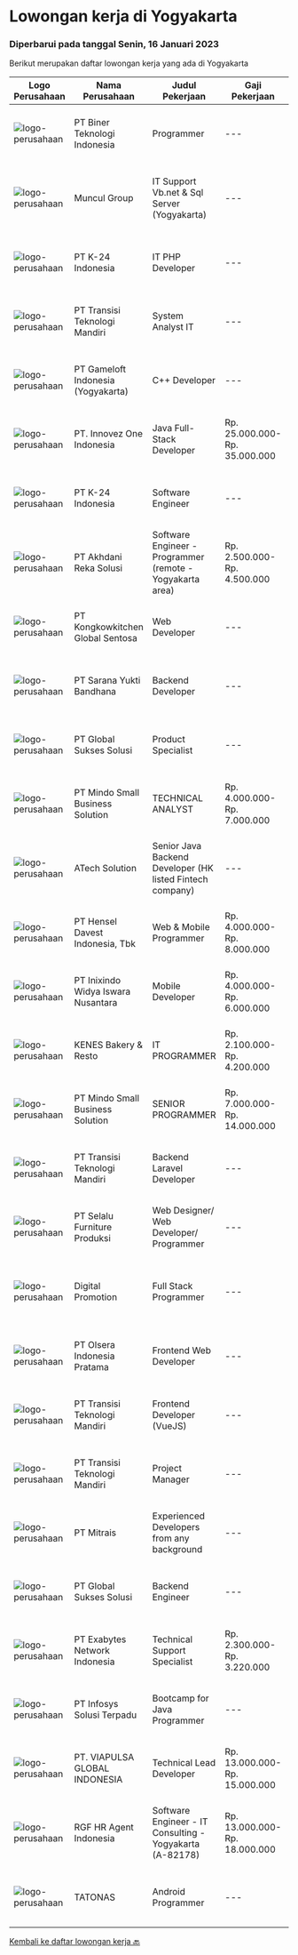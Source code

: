 
  # Lowongan kerja di Yogyakarta

  ### Diperbarui pada tanggal Senin, 16 Januari 2023

  Berikut merupakan daftar lowongan kerja yang ada di Yogyakarta

  |Logo Perusahaan | Nama Perusahaan | Judul Pekerjaan | Gaji Pekerjaan | Lokasi | Deskripsi | Tanggal diunggah | Pranala |
  | -------------- | --------------- | --------------- | --------- | --------- | -------------- | ------- | ----------- |
  |![logo-perusahaan](https://image-service-cdn.seek.com.au/90604843032c576b8e30b8b6ae6a45b4a9bf88ea/ee4dce1061f3f616224767ad58cb2fc751b8d2dc)|PT Biner Teknologi Indonesia|Programmer|---|Jakarta Pusat|Kualifikasi: Pendidikan minimal SMK atau sederajat. Pengalaman bekerja sebagai programmer minimal 1 (satu) tahun. Menguasai salah satu dari bahasa...|Sabtu, 14 Januari 2023|https://www.jobstreet.co.id/id/job/programmer-4169958?token=0~3fb15762-994a-43f0-8e4e-a6e01715135a&sectionRank=1&jobId=jobstreet-id-job-4169958|
|![logo-perusahaan](https://image-service-cdn.seek.com.au/69fde52f2034077fc0aa6e4838ef59b60c6d2d28/ee4dce1061f3f616224767ad58cb2fc751b8d2dc)|Muncul Group|IT Support Vb.net & Sql Server (Yogyakarta)|---|Yogyakarta|Deskripsi Pekerjaan : Mahir menggunakan bahasa pemrograman VB NET Desktop maupun Web (ASP.NET) Mahir menggunakan bahasa pemrograman SQL khususnya...|Kamis, 12 Januari 2023|https://www.jobstreet.co.id/id/job/it-support-vb.net-sql-server-yogyakarta-4159031?token=0~3fb15762-994a-43f0-8e4e-a6e01715135a&sectionRank=2&jobId=jobstreet-id-job-4159031|
|![logo-perusahaan](https://image-service-cdn.seek.com.au/e6843f93bd02960b62d7641dfccc40a8d970b8f7/ee4dce1061f3f616224767ad58cb2fc751b8d2dc)|PT K-24 Indonesia|IT PHP Developer|---|Yogyakarta|Mengintegrasikan elemen yang dipakai user dengan elemen yang dkembangkan oleh Front-end Dveloper Membuat modul PHP yang efisien Menguji dan...|Sabtu, 14 Januari 2023|https://www.jobstreet.co.id/id/job/it-php-developer-4182958?token=0~3fb15762-994a-43f0-8e4e-a6e01715135a&sectionRank=3&jobId=jobstreet-id-job-4182958|
|![logo-perusahaan](https://image-service-cdn.seek.com.au/b282dd8b9ab3571cdc718527a8470c39dde8a380/ee4dce1061f3f616224767ad58cb2fc751b8d2dc)|PT Transisi Teknologi Mandiri|System Analyst IT|---|Sleman|Kualifikasi:- Memiliki pengalaman minimal 1 tahun dengan pengembangan aplikasi sebagai programmer- Mampu melakukan analisis dan perancangan aplikasi-...|Kamis, 12 Januari 2023|https://www.jobstreet.co.id/id/job/system-analyst-it-4180295?token=0~3fb15762-994a-43f0-8e4e-a6e01715135a&sectionRank=4&jobId=jobstreet-id-job-4180295|
|![logo-perusahaan](https://image-service-cdn.seek.com.au/e71d517696b76186b066fae7807098ca294c66fd/ee4dce1061f3f616224767ad58cb2fc751b8d2dc)|PT Gameloft Indonesia (Yogyakarta)|C++  Developer|---|Yogyakarta|JOB DESCRIPTION :  General as a developer: Implement the features and complete the tasks assigned with a high level of quality, minimal errors or...|Minggu, 15 Januari 2023|https://www.jobstreet.co.id/id/job/c-developer-4171977?token=0~3fb15762-994a-43f0-8e4e-a6e01715135a&sectionRank=5&jobId=jobstreet-id-job-4171977|
|![logo-perusahaan](https://image-service-cdn.seek.com.au/5ac1ce894c015b4831ba1d1458ad5a1b4e630a93/ee4dce1061f3f616224767ad58cb2fc751b8d2dc)|PT. Innovez One Indonesia|Java Full-Stack Developer|Rp. 25.000.000-Rp. 35.000.000|Jakarta Raya|We are looking for a dynamic and talented Java Full-Stack Developer with strong OOAD background to join our global team. You will work in a SCRUM team...|Minggu, 15 Januari 2023|https://www.jobstreet.co.id/id/job/java-full-stack-developer-4172159?token=0~3fb15762-994a-43f0-8e4e-a6e01715135a&sectionRank=6&jobId=jobstreet-id-job-4172159|
|![logo-perusahaan](https://image-service-cdn.seek.com.au/73afeadf1749c79edcf1d1b4f6ba6dbb1684b721/ee4dce1061f3f616224767ad58cb2fc751b8d2dc)|PT K-24 Indonesia|Software Engineer|---|Yogyakarta|- mengerjakan pengembangan aplikasi website, android, ios K24Klik- mengerjakan pengembangan software internal di K24Klik- terus belajar teknologi...|Jumat, 13 Januari 2023|https://www.jobstreet.co.id/id/job/software-engineer-4167238?token=0~3fb15762-994a-43f0-8e4e-a6e01715135a&sectionRank=7&jobId=jobstreet-id-job-4167238|
|![logo-perusahaan](https://image-service-cdn.seek.com.au/209145b20f81b061085e061c426f6bfc67f9b961/ee4dce1061f3f616224767ad58cb2fc751b8d2dc)|PT Akhdani Reka Solusi|Software Engineer - Programmer (remote - Yogyakarta area)|Rp. 2.500.000-Rp. 4.500.000|Yogyakarta|Keuntungan Junior level / fresh grad sedang cari pengalaman kerja? Tempat kerja yang mendidik team atas kerja keras dan kreativitas? dan bekerja...|Kamis, 12 Januari 2023|https://www.jobstreet.co.id/id/job/software-engineer-programmer-remote-yogyakarta-area-4180268?token=0~3fb15762-994a-43f0-8e4e-a6e01715135a&sectionRank=8&jobId=jobstreet-id-job-4180268|
|![logo-perusahaan](https://image-service-cdn.seek.com.au/5c84dfca4f449a35326df52d5fa17775a436bc8c/ee4dce1061f3f616224767ad58cb2fc751b8d2dc)|PT Kongkowkitchen Global Sentosa|Web Developer|---|Makassar|Kualifikasi: Pendidikan Min. S1 Teknik Informatika Pengalaman Min. 1 tahun. Memahami dan menguasai bahasa programmer. Berpengalaman membuat program...|Kamis, 12 Januari 2023|https://www.jobstreet.co.id/id/job/web-developer-4179517?token=0~3fb15762-994a-43f0-8e4e-a6e01715135a&sectionRank=9&jobId=jobstreet-id-job-4179517|
|![logo-perusahaan](https://image-service-cdn.seek.com.au/d532815e7d216534ef42926c57edf5adad2c549a/ee4dce1061f3f616224767ad58cb2fc751b8d2dc)|PT Sarana Yukti Bandhana|Backend Developer|---|Yogyakarta|Job Description : Explore current new available technology in the market to be implemented in the company Analyze current system and give necessary...|Jumat, 13 Januari 2023|https://www.jobstreet.co.id/id/job/backend-developer-4166997?token=0~3fb15762-994a-43f0-8e4e-a6e01715135a&sectionRank=10&jobId=jobstreet-id-job-4166997|
|![logo-perusahaan](https://image-service-cdn.seek.com.au/f494db2ac8c7d08350bf47fb863706a2c8511c12/ee4dce1061f3f616224767ad58cb2fc751b8d2dc)|PT Global Sukses Solusi|Product Specialist|---|Yogyakarta|Develop and conduct research for Product Development. Develop and implement strategies for Product Development. Implement and evaluate the Product...|Jumat, 13 Januari 2023|https://www.jobstreet.co.id/id/job/product-specialist-4167375?token=0~3fb15762-994a-43f0-8e4e-a6e01715135a&sectionRank=11&jobId=jobstreet-id-job-4167375|
|![logo-perusahaan](https://i.ibb.co/sqvTCh9/112815900-stock-vector-no-image-available-icon-flat-vector.webp)|PT Mindo Small Business Solution|TECHNICAL ANALYST|Rp. 4.000.000-Rp. 7.000.000|Yogyakarta|Minimum Qualifications and Experience : Bachelor's degree in related fields. Have at least 2 years of working experience in the related field...|Jumat, 13 Januari 2023|https://www.jobstreet.co.id/id/job/technical-analyst-4181182?token=0~3fb15762-994a-43f0-8e4e-a6e01715135a&sectionRank=12&jobId=jobstreet-id-job-4181182|
|![logo-perusahaan](https://image-service-cdn.seek.com.au/47c310cb4a4b2f78eb96e68d023d29f0872524d1/ee4dce1061f3f616224767ad58cb2fc751b8d2dc)|ATech Solution|Senior Java Backend Developer (HK listed Fintech company)|---|Bali|Roles &amp; Responsibilities: Analyzing existing systems and business models Understanding software development lifecycle Translating client...|Sabtu, 14 Januari 2023|https://www.jobstreet.co.id/id/job/senior-java-backend-developer-hk-listed-fintech-company-4162140?token=0~3fb15762-994a-43f0-8e4e-a6e01715135a&sectionRank=13&jobId=jobstreet-id-job-4162140|
|![logo-perusahaan](https://image-service-cdn.seek.com.au/c87a8d135d7bbcee1626b3f2ec225adc5ab1c94d/ee4dce1061f3f616224767ad58cb2fc751b8d2dc)|PT Hensel Davest Indonesia, Tbk|Web & Mobile Programmer|Rp. 4.000.000-Rp. 8.000.000|Makassar|Kualifikasi : Pendidikan minimal S1 dari Informasi Teknologi atau Sistem Informasi Memiliki pengalaman minimal 3 Tahun di posisi yang sama Menguasai...|Kamis, 12 Januari 2023|https://www.jobstreet.co.id/id/job/web-mobile-programmer-4179447?token=0~3fb15762-994a-43f0-8e4e-a6e01715135a&sectionRank=14&jobId=jobstreet-id-job-4179447|
|![logo-perusahaan](https://image-service-cdn.seek.com.au/517d13e469b6266fbbf8bfe0dea8e6ee1a5d07b3/ee4dce1061f3f616224767ad58cb2fc751b8d2dc)|PT Inixindo Widya Iswara Nusantara|Mobile Developer|Rp. 4.000.000-Rp. 6.000.000|Yogyakarta|Mengembangkan aplikasi berbasis mobile Melakukan test integrasi sistem Persyaratan Berpengalaman dengan: Android Studio, React Native (Redux, State...|Sabtu, 14 Januari 2023|https://www.jobstreet.co.id/id/job/mobile-developer-4161739?token=0~3fb15762-994a-43f0-8e4e-a6e01715135a&sectionRank=15&jobId=jobstreet-id-job-4161739|
|![logo-perusahaan](https://image-service-cdn.seek.com.au/4fa48e93eb690e5e73907e8b7fa4da059726ef6a/ee4dce1061f3f616224767ad58cb2fc751b8d2dc)|KENES Bakery & Resto|IT PROGRAMMER|Rp. 2.100.000-Rp. 4.200.000|Sleman|Kualifikasi : Minimal D3 Teknik Informatika, Sistem Informasi atau sejenisnya Memahami dasar pemrograman WEB PHP (cakephp &amp; python lebih di...|Selasa, 10 Januari 2023|https://www.jobstreet.co.id/id/job/it-programmer-4175280?token=0~3fb15762-994a-43f0-8e4e-a6e01715135a&sectionRank=16&jobId=jobstreet-id-job-4175280|
|![logo-perusahaan](https://i.ibb.co/sqvTCh9/112815900-stock-vector-no-image-available-icon-flat-vector.webp)|PT Mindo Small Business Solution|SENIOR PROGRAMMER|Rp. 7.000.000-Rp. 14.000.000|Yogyakarta|Qualifications: Expertise in one of these Programming languages is a must (python, PHP or Golang). Good analytical skills and ability to follow the...|Jumat, 13 Januari 2023|https://www.jobstreet.co.id/id/job/senior-programmer-4181180?token=0~3fb15762-994a-43f0-8e4e-a6e01715135a&sectionRank=17&jobId=jobstreet-id-job-4181180|
|![logo-perusahaan](https://image-service-cdn.seek.com.au/b282dd8b9ab3571cdc718527a8470c39dde8a380/ee4dce1061f3f616224767ad58cb2fc751b8d2dc)|PT Transisi Teknologi Mandiri|Backend Laravel Developer|---|Sleman|Kualifikasi :- Memiliki pengalaman minimal 1 tahun dengan Laravel PHP Framework, SQL, dan Javascript- Pernah mengerjakan minimal 1 project...|Kamis, 12 Januari 2023|https://www.jobstreet.co.id/id/job/backend-laravel-developer-4180337?token=0~3fb15762-994a-43f0-8e4e-a6e01715135a&sectionRank=18&jobId=jobstreet-id-job-4180337|
|![logo-perusahaan](https://image-service-cdn.seek.com.au/c4ca92c74a38a76d251a8b6d1eec860c29f8ccab/ee4dce1061f3f616224767ad58cb2fc751b8d2dc)|PT Selalu Furniture Produksi|Web Designer/ Web Developer/ Programmer|---|Sleman|Web Designer / Web Developer / ProgrammerQualifications:1.      Have the similar roles as Web Designer/ Developer/ Programmer min.2 years2.      A...|Jumat, 13 Januari 2023|https://www.jobstreet.co.id/id/job/web-designer-web-developer-programmer-4167171?token=0~3fb15762-994a-43f0-8e4e-a6e01715135a&sectionRank=19&jobId=jobstreet-id-job-4167171|
|![logo-perusahaan](https://image-service-cdn.seek.com.au/78953a0afd83ed3cf4cea112a88e0a350fdfa70b/ee4dce1061f3f616224767ad58cb2fc751b8d2dc)|Digital Promotion|Full Stack Programmer|---|Yogyakarta|SYARAT: Ada pengalaman menggunakan Bahasa Pemrograman (PHP, Code Igniter/Framework/Laravel Framework, HTML5, CSS, JavaScript, JQuery, AJAX) Familiar...|Jumat, 13 Januari 2023|https://www.jobstreet.co.id/id/job/full-stack-programmer-4181716?token=0~3fb15762-994a-43f0-8e4e-a6e01715135a&sectionRank=20&jobId=jobstreet-id-job-4181716|
|![logo-perusahaan](https://image-service-cdn.seek.com.au/90e9bb2e5bcac40b68d491aafb34203d371349a1/ee4dce1061f3f616224767ad58cb2fc751b8d2dc)|PT Olsera Indonesia Pratama|Frontend Web Developer|---|Jakarta Raya|Job Desc : Create responsive, detailed, and high quality UI based on VueJs/ReactJS framework, work closely with UI/UX designer and backend developer....|Kamis, 12 Januari 2023|https://www.jobstreet.co.id/id/job/frontend-web-developer-4179619?token=0~3fb15762-994a-43f0-8e4e-a6e01715135a&sectionRank=21&jobId=jobstreet-id-job-4179619|
|![logo-perusahaan](https://image-service-cdn.seek.com.au/b282dd8b9ab3571cdc718527a8470c39dde8a380/ee4dce1061f3f616224767ad58cb2fc751b8d2dc)|PT Transisi Teknologi Mandiri|Frontend Developer (VueJS)|---|Sleman|Kualifikasi:- Memiliki pengalaman minimal 1 tahun dengan HTML, CSS, Javascript, LESS/SASS- Pernah mengerjakan minimal 2x proyek dengan menggunakan...|Kamis, 12 Januari 2023|https://www.jobstreet.co.id/id/job/frontend-developer-vuejs-4180329?token=0~3fb15762-994a-43f0-8e4e-a6e01715135a&sectionRank=22&jobId=jobstreet-id-job-4180329|
|![logo-perusahaan](https://image-service-cdn.seek.com.au/b282dd8b9ab3571cdc718527a8470c39dde8a380/ee4dce1061f3f616224767ad58cb2fc751b8d2dc)|PT Transisi Teknologi Mandiri|Project Manager|---|Sleman|Kualifikasi:• Memiliki pengalaman minimal 1 tahun dengan pengembangan aplikasi sebagai programmer• Memiliki pengalaman pengembangan aplikasi sebagai...|Rabu, 11 Januari 2023|https://www.jobstreet.co.id/id/job/project-manager-4178568?token=0~3fb15762-994a-43f0-8e4e-a6e01715135a&sectionRank=23&jobId=jobstreet-id-job-4178568|
|![logo-perusahaan](https://image-service-cdn.seek.com.au/969b0c47f133a1e0155056a5d964c63953dd6304/ee4dce1061f3f616224767ad58cb2fc751b8d2dc)|PT Mitrais|Experienced Developers from any background|---|Bali|Build your Career with Mitrais ! We're looking for experienced Software Engineers from any background to be part of our team. What will you be doing? ...|Jumat, 13 Januari 2023|https://www.jobstreet.co.id/id/job/experienced-developers-from-any-background-4181112?token=0~3fb15762-994a-43f0-8e4e-a6e01715135a&sectionRank=24&jobId=jobstreet-id-job-4181112|
|![logo-perusahaan](https://image-service-cdn.seek.com.au/186a9ca97c9050b5f74b9d52c29d1295c842cef8/ee4dce1061f3f616224767ad58cb2fc751b8d2dc)|PT Global Sukses Solusi|Backend Engineer|---|Yogyakarta|Job Summary Our backend programmer will develop and maintain custom modifications to ERP's core system. Develop and maintain data integration and...|Rabu, 11 Januari 2023|https://www.jobstreet.co.id/id/job/backend-engineer-4178898?token=0~3fb15762-994a-43f0-8e4e-a6e01715135a&sectionRank=25&jobId=jobstreet-id-job-4178898|
|![logo-perusahaan](https://image-service-cdn.seek.com.au/25233e4400051c090a40c7fb0f8b3fe80ef9a9b4/ee4dce1061f3f616224767ad58cb2fc751b8d2dc)|PT Exabytes Network Indonesia|Technical Support Specialist|Rp. 2.300.000-Rp. 3.220.000|Yogyakarta|• To provide technical assistance to clients for products &amp; services offered by Exabytes• To provide guidance to clients for products &amp;...|Senin, 09 Januari 2023|https://www.jobstreet.co.id/id/job/technical-support-specialist-4174089?token=0~3fb15762-994a-43f0-8e4e-a6e01715135a&sectionRank=26&jobId=jobstreet-id-job-4174089|
|![logo-perusahaan](https://image-service-cdn.seek.com.au/0b335a0c19b3b2f610e656fbcf84b871882f9726/ee4dce1061f3f616224767ad58cb2fc751b8d2dc)|PT Infosys Solusi Terpadu|Bootcamp for Java Programmer|---|Yogyakarta|Learning and conduct software analysis, programming, testing, and debugging, as well as recommending changes to improve the established processes....|Rabu, 11 Januari 2023|https://www.jobstreet.co.id/id/job/bootcamp-for-java-programmer-4163742?token=0~3fb15762-994a-43f0-8e4e-a6e01715135a&sectionRank=27&jobId=jobstreet-id-job-4163742|
|![logo-perusahaan](https://image-service-cdn.seek.com.au/11f4231a592e46830a70fdae459a827baf8f2eb8/ee4dce1061f3f616224767ad58cb2fc751b8d2dc)|PT. VIAPULSA GLOBAL INDONESIA|Technical Lead Developer|Rp. 13.000.000-Rp. 15.000.000|Yogyakarta|Tentang pekerjaan ini :Technical Lead to design and build the systems that power our core business Financial Technology Services. As a Tech Lead, you...|Selasa, 10 Januari 2023|https://www.jobstreet.co.id/id/job/technical-lead-developer-4176804?token=0~3fb15762-994a-43f0-8e4e-a6e01715135a&sectionRank=28&jobId=jobstreet-id-job-4176804|
|![logo-perusahaan](https://image-service-cdn.seek.com.au/d5868152525c083dcbedb1aa22a408e592bdf7d2/ee4dce1061f3f616224767ad58cb2fc751b8d2dc)|RGF HR Agent Indonesia|Software Engineer - IT Consulting - Yogyakarta (A-82178)|Rp. 13.000.000-Rp. 18.000.000|Yogyakarta|About The Company: The working venue is in Yogyakarta. Our client is a Japanese IT Consulting company. Currently, they are looking for Software...|Senin, 09 Januari 2023|https://www.jobstreet.co.id/id/job/software-engineer-it-consulting-yogyakarta-a-82178-4173760?token=0~3fb15762-994a-43f0-8e4e-a6e01715135a&sectionRank=29&jobId=jobstreet-id-job-4173760|
|![logo-perusahaan](https://image-service-cdn.seek.com.au/4288b082773880938e2eff9b757c4c15b9e9b4f7/ee4dce1061f3f616224767ad58cb2fc751b8d2dc)|TATONAS|Android Programmer|---|Sleman|Kualifikasi: Pendidikan D3 atau S1 Ilmu Komputer, Teknik Komputer, Teknologi Informasi atau yang setara Menguasai MySQL Server Pengalaman minimal 2...|Rabu, 11 Januari 2023|https://www.jobstreet.co.id/id/job/android-programmer-4163322?token=0~3fb15762-994a-43f0-8e4e-a6e01715135a&sectionRank=30&jobId=jobstreet-id-job-4163322|


  [Kembali ke daftar lowongan kerja 🔙](../README.md#daftar-lowongan-kerja)
  